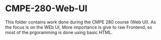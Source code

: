 # CMPE-280-Web-UI

This folder contains work done during the CMPE 280 course (Web UI). As the focus is on the WEb UI, More importance is give to raw Frontend, so most of the prgoramming is done using basic HTML.
